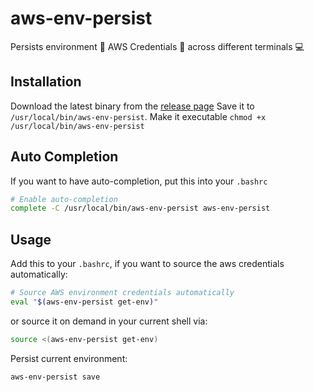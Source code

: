 # aws-env-persist

Persists environment 💾  AWS Credentials 🔐 across different terminals 💻

## Installation

Download the latest binary from the [release page](https://github.com/mistweaverco/aws-env-persist/releases)
Save it to `/usr/local/bin/aws-env-persist`.
Make it executable `chmod +x /usr/local/bin/aws-env-persist`

## Auto Completion

If you want to have auto-completion, put this into your `.bashrc`

```sh
# Enable auto-completion
complete -C /usr/local/bin/aws-env-persist aws-env-persist
```

## Usage

Add this to your `.bashrc`, if you want to source the aws credentials automatically:

```sh
# Source AWS environment credentials automatically
eval "$(aws-env-persist get-env)"
```

or source it on demand in your current shell via:

```sh
source <(aws-env-persist get-env)
```

Persist current environment:

```sh
aws-env-persist save
```

